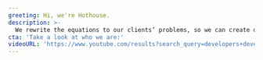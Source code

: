 ```yaml
---
greeting: Hi, we're Hothouse.
description: >-
  We rewrite the equations to our clients’ problems, so we can create different solutions than everyone else. We employ talent that looks for answers in unlikely places. Our people and the culture we’ve made together brings unexpected thinking to all our clients’ challenges.
cta: 'Take a look at who we are:'
videoURL: 'https://www.youtube.com/results?search_query=developers+developers+developers'
---
```

